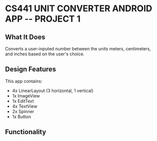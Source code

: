 # CS441 UNIT CONVERTER ANDROID APP -- PROJECT 1

## What It Does

Converts a user-inputed number between the units meters, centimeters, and inches based on the user's choice. 

## Design Features

This app contains:
- 4x LinearLayout (3 horizontal, 1 vertical)
- 1x ImageView
- 1x EditText
- 4x TextView
- 2x Spinner
- 1x Button

## Functionality
